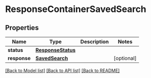# ResponseContainerSavedSearch

## Properties
Name | Type | Description | Notes
------------ | ------------- | ------------- | -------------
**status** | [**ResponseStatus**](ResponseStatus.md) |  | 
**response** | [**SavedSearch**](SavedSearch.md) |  | [optional] 

[[Back to Model list]](../README.md#documentation-for-models) [[Back to API list]](../README.md#documentation-for-api-endpoints) [[Back to README]](../README.md)


